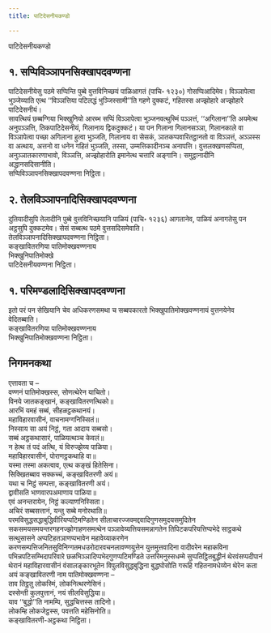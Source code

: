 ```yaml
---
title: पाटिदेसनीयकण्डो

---
```

पाटिदेसनीयकण्डो  


## १. सप्पिविञ्ञापनसिक्खापदवण्णना

पाटिदेसनीयेसु पठमे सप्पिन्ति पुब्बे वुत्तविनिच्छयं पाळिआगतं (पाचि॰ १२३०) गोसप्पिआदिमेव। विञ्ञापेत्वा भुञ्जेय्याति एत्थ ‘‘विञ्ञत्तिया पटिलद्धं भुञ्जिस्सामी’’ति गहणे दुक्कटं, गहितस्स अज्झोहारे अज्झोहारे पाटिदेसनीयं।  
सावत्थियं छब्बग्गिया भिक्खुनियो आरब्भ सप्पिं विञ्ञापेत्वा भुञ्जनवत्थुस्मिं पञ्ञत्तं, ‘‘अगिलाना’’ति अयमेत्थ अनुपञ्ञत्ति, तिकपाटिदेसनीयं, गिलानाय द्विकदुक्कटं। या पन गिलाना गिलानसञ्ञा, गिलानकाले वा विञ्ञापेत्वा पच्छा अगिलाना हुत्वा भुञ्जति, गिलानाय वा सेसकं, ञातकप्पवारितट्ठानतो वा विञ्ञत्तं, अञ्ञस्स वा अत्थाय, अत्तनो वा धनेन गहितं भुञ्जति, तस्सा, उम्मत्तिकादीनञ्च अनापत्ति। वुत्तलक्खणसप्पिता, अनुञ्ञातकारणाभावो, विञ्ञत्ति, अज्झोहारोति इमानेत्थ चत्तारि अङ्गानि। समुट्ठानादीनि अद्धानसदिसानीति।  
सप्पिविञ्ञापनसिक्खापदवण्णना निट्ठिता।  


## २. तेलविञ्ञापनादिसिक्खापदवण्णना

दुतियादीसुपि तेलादीनि पुब्बे वुत्तविनिच्छयानि पाळियं (पाचि॰ १२३६) आगतानेव, पाळियं अनागतेसु पन अट्ठसुपि दुक्कटमेव। सेसं सब्बत्थ पठमे वुत्तसदिसमेवाति।  
तेलविञ्ञापनादिसिक्खापदवण्णना निट्ठिता।  
कङ्खावितरणिया पातिमोक्खवण्णनाय  
भिक्खुनिपातिमोक्खे  
पाटिदेसनीयवण्णना निट्ठिता।  


## १. परिमण्डलादिसिक्खापदवण्णना

इतो परं पन सेखियानि चेव अधिकरणसमथा च सब्बपकारतो भिक्खुपातिमोक्खवण्णनायं वुत्तनयेनेव वेदितब्बाति।  
कङ्खावितरणिया पातिमोक्खवण्णनाय  
भिक्खुनिपातिमोक्खवण्णना निट्ठिता।  


## निगमनकथा

एत्तावता च –  
वण्णनं पातिमोक्खस्स, सोणत्थेरेन याचितो।  
विनये जातकङ्खानं, कङ्खावितरणत्थिको॥  
आरभिं यमहं सब्बं, सीहळट्ठकथानयं।  
महाविहारवासीनं, वाचनामग्गनिस्सितं॥  
निस्साय सा अयं निट्ठं, गता आदाय सब्बसो।  
सब्बं अट्ठकथासारं, पाळियत्थञ्च केवलं॥  
न हेत्थ तं पदं अत्थि, यं विरुज्झेय्य पाळिया।  
महाविहारवासीनं, पोराणट्ठकथाहि वा॥  
यस्मा तस्मा अकत्वाव, एत्थ कङ्खं हितेसिना।  
सिक्खितब्बाव सक्कच्चं, कङ्खावितरणी अयं॥  
यथा च निट्ठं सम्पत्ता, कङ्खावितरणी अयं।  
द्वावीसति भाणवारपअमाणाय पाळिया॥  
एवं अनन्तरायेन, निट्ठं कल्याणनिस्सिता।  
अचिरं सब्बसत्तानं, यन्तु सब्बे मनोरथाति॥  
परमविसुद्धसद्धाबुद्धिवीरियप्पटिमण्डितेन सीलाचारज्जवमद्दवादिगुणसमुदयसमुदितेन सकसमयसमयन्तरगहनज्झोगाहणसमत्थेन पञ्ञावेय्यत्तियसमन्नागतेन तिपिटकपरियत्तिप्पभेदे साट्ठकथे सत्थुसासने अप्पटिहतञाणप्पभावेन महावेय्याकरणेन करणसम्पत्तिजनितसुविनिग्गतमधउरोदारवचनलावण्णयुत्तेन युत्तमुत्तवादिना वादीवरेन महाकविना पभिन्नपटिसम्भिदापरिवारे छळभिञ्ञादिप्पभेदगुणप्पटिमण्डिते उत्तरिमनुस्सधम्मे सुप्पतिट्ठितबुद्धीनं थेरवंसप्पदीपानं थेरानं महाविहारवासीनं वंसालङ्कारभूतेन विपुलविसुद्धबुद्धिना बुद्धघोसोति गरूहि गहितनामधेय्येन थेरेन कता अयं कङ्खावितरणी नाम पातिमोक्खवण्णना –  
ताव तिट्ठतु लोकस्मिं, लोकनित्थरणेसिनं।  
दस्सेन्ती कुलपुत्तानं, नयं सीलविसुद्धिया॥  
याव ‘‘बुद्धो’’ति नामम्पि, सुद्धचित्तस्स तादिनो।  
लोकम्हि लोकजेट्ठस्स, पवत्तति महेसिनोति॥  
कङ्खावितरणी-अट्ठकथा निट्ठिता।  